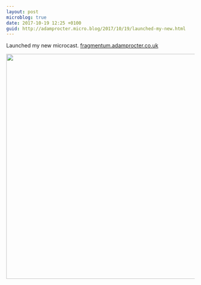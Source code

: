 ```yaml
---
layout: post
microblog: true
date: 2017-10-19 12:25 +0100
guid: http://adamprocter.micro.blog/2017/10/19/launched-my-new.html
---
```

Launched my new microcast. [fragmentum.adamprocter.co.uk](http://fragmentum.adamprocter.co.uk)

<img src="http://discursive.adamprocter.co.uk/uploads/2017/926f740efc.jpg" width="600" height="600" />
